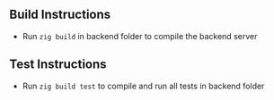 ## Build Instructions
- Run `zig build` in backend folder to compile the backend server

## Test Instructions
- Run `zig build test` to compile and run all tests in backend folder